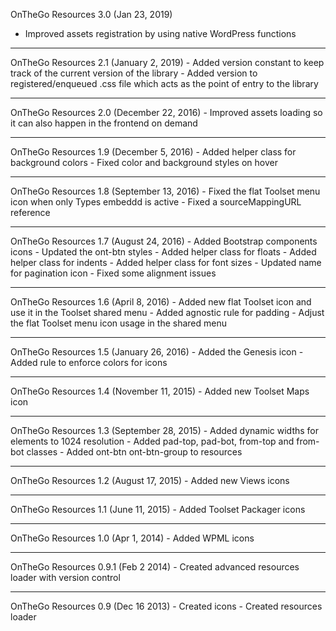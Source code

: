 OnTheGo Resources 3.0 (Jan 23, 2019)
   - Improved assets registration by using native WordPress functions

-------------------------------------------------------------------------------------------------------------------
OnTheGo Resources 2.1 (January 2, 2019)
	- Added version constant to keep track of the current version of the library
	- Added version to registered/enqueued .css file which acts as the point of entry to the library
	
-------------------------------------------------------------------------------------------------------------------
OnTheGo Resources 2.0 (December 22, 2016)
	- Improved assets loading so it can also happen in the frontend on demand

-------------------------------------------------------------------------------------------------------------------
OnTheGo Resources 1.9 (December 5, 2016)
	- Added helper class for background colors
	- Fixed color and background styles on hover

-------------------------------------------------------------------------------------------------------------------
OnTheGo Resources 1.8 (September 13, 2016)
	- Fixed the flat Toolset menu icon when only Types embeddd is active
	- Fixed a sourceMappingURL reference

-------------------------------------------------------------------------------------------------------------------
OnTheGo Resources 1.7 (August 24, 2016)
	- Added Bootstrap components icons
	- Updated the ont-btn styles
	- Added helper class for floats
	- Added helper class for indents
	- Added helper class for font sizes
	- Updated name for pagination icon
	- Fixed some alignment issues

-------------------------------------------------------------------------------------------------------------------
OnTheGo Resources 1.6 (April 8, 2016)
	- Added new flat Toolset icon and use it in the Toolset shared menu
	- Added agnostic rule for padding
	- Adjust the flat Toolset menu icon usage in the shared menu

-------------------------------------------------------------------------------------------------------------------
OnTheGo Resources 1.5 (January 26, 2016)
	- Added the Genesis icon
	- Added rule to enforce colors for icons

-------------------------------------------------------------------------------------------------------------------
OnTheGo Resources 1.4 (November 11, 2015)
	- Added new Toolset Maps icon

-------------------------------------------------------------------------------------------------------------------
OnTheGo Resources 1.3 (September 28, 2015)
	- Added dynamic widths for elements to 1024 resolution
	- Added pad-top, pad-bot, from-top and from-bot classes
	- Added ont-btn ont-btn-group to resources

-------------------------------------------------------------------------------------------------------------------
OnTheGo Resources 1.2 (August 17, 2015)
	- Added new Views icons

-------------------------------------------------------------------------------------------------------------------
OnTheGo Resources 1.1 (June 11, 2015)
	- Added Toolset Packager icons

-------------------------------------------------------------------------------------------------------------------
OnTheGo Resources 1.0 (Apr 1, 2014)
	- Added WPML icons

-------------------------------------------------------------------------------------------------------------------
OnTheGo Resources 0.9.1 (Feb 2 2014)
	- Created advanced resources loader with version control

-------------------------------------------------------------------------------------------------------------------
OnTheGo Resources 0.9 (Dec 16 2013)
	- Created icons
	- Created resources loader